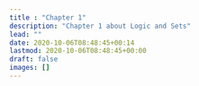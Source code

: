 ```yaml
---
title : "Chapter 1"
description: "Chapter 1 about Logic and Sets"
lead: ""
date: 2020-10-06T08:48:45+00:14
lastmod: 2020-10-06T08:48:45+00:00
draft: false
images: []
---
```


